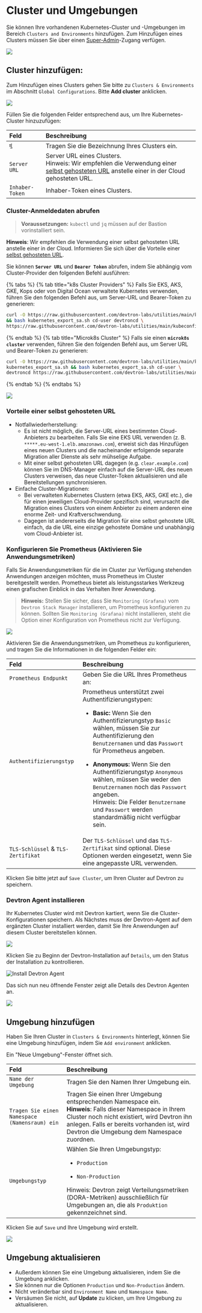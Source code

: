 ﻿# Cluster und Umgebungen
Sie können Ihre vorhandenen Kubernetes-Cluster und -Umgebungen im Bereich `Clusters and Environments` hinzufügen. Zum Hinzufügen eines Clusters müssen Sie über einen [Super-Admin](https://docs.devtron.ai/global-configurations/authorization/user-access#assign-super-admin-permissions)-Zugang verfügen.

![](https://devtron-public-asset.s3.us-east-2.amazonaws.com/images/global-configurations/cluster-and-environments/cluster-and-environments.png)
## Cluster hinzufügen:
Zum Hinzufügen eines Clusters gehen Sie bitte zu `Clusters & Environments` im Abschnitt `Global Configurations`. Bitte **Add cluster** anklicken.

![](https://devtron-public-asset.s3.us-east-2.amazonaws.com/images/global-configurations/cluster-and-environments/add-clusters.png)

Füllen Sie die folgenden Felder entsprechend aus, um Ihre Kubernetes-Cluster hinzuzufügen:

|Feld|Beschreibung|
| :- | :- |
|`मुं`|Tragen Sie die Bezeichnung Ihres Clusters ein.|
|`Server URL`|Server URL eines Clusters.<br>Hinweis: Wir empfehlen die Verwendung einer [selbst gehosteten URL](#benefits-of-self-hosted-url) anstelle einer in der Cloud gehosteten URL.</br>|
|`Inhaber-Token`|Inhaber-Token eines Clusters.|

### Cluster-Anmeldedaten abrufen
> **Voraussetzungen:** `kubectl` und `jq` müssen auf der Bastion vorinstalliert sein.

**Hinweis**: Wir empfehlen die Verwendung einer selbst gehosteten URL anstelle einer in der Cloud. Informieren Sie sich über die Vorteile einer [selbst gehosteten URL](#benefits-of-self-hosted-url).

Sie können **`Server URL`** und **`Bearer Token`** abrufen, indem Sie abhängig vom Cluster-Provider den folgenden Befehl ausführen:

{% tabs %}
{% tab title="k8s Cluster Providers" %}
Falls Sie EKS, AKS, GKE, Kops oder von Digital Ocean verwaltete Kubernetes verwenden, führen Sie den folgenden Befehl aus, um Server-URL und Bearer-Token zu generieren:
~~~ bash
curl -O https://raw.githubusercontent.com/devtron-labs/utilities/main/kubeconfig-exporter/kubernetes_export_sa.sh \
&& bash kubernetes_export_sa.sh cd-user devtroncd \
https://raw.githubusercontent.com/devtron-labs/utilities/main/kubeconfig-exporter/clusterrole.yaml
~~~

{% endtab %}
{% tab title="Microk8s Cluster" %}
Falls sie einen **`microk8s cluster`** verwenden, führen Sie den folgenden Befehl aus, um Server URL und Bearer-Token zu generieren:
~~~ bash
curl -O https://raw.githubusercontent.com/devtron-labs/utilities/main/kubeconfig-exporter/kubernetes_export_sa.sh && sed -i 's/kubectl/microk8s kubectl/g' \
kubernetes_export_sa.sh && bash kubernetes_export_sa.sh cd-user \
devtroncd https://raw.githubusercontent.com/devtron-labs/utilities/main/kubeconfig-exporter/clusterrole.yaml
~~~

{% endtab %}
{% endtabs %}

![](https://devtron-public-asset.s3.us-east-2.amazonaws.com/images/global-configurations/cluster-and-environments/generate-cluster-credentials.png)
### Vorteile einer selbst gehosteten URL
* Notfallwiederherstellung:
  * Es ist nicht möglich, die Server-URL eines bestimmten Cloud-Anbieters zu bearbeiten. Falls Sie eine EKS URL verwenden (z. B.` *****.eu-west-1.elb.amazonaws.com`), erweist sich das Hinzufügen eines neuen Clusters und die nacheinander erfolgende separate Migration aller Dienste als sehr mühselige Aufgabe.
  * Mit einer selbst gehosteten URL dagegen (e.g. `clear.example.com`) können Sie im DNS-Manager einfach auf die Server-URL des neuen Clusters verweisen, das neue Cluster-Token aktualisieren und alle Bereitstellungen synchronisieren.
* Einfache Cluster-Migrationen:
  * Bei verwalteten Kubernetes Clustern (etwa EKS, AKS, GKE etc.), die für einen jeweiligen Cloud-Provider spezifisch sind, verursacht die Migration eines Clusters von einem Anbieter zu einem anderen eine enorme Zeit- und Kraftverschwendung.
  * Dagegen ist andererseits die Migration für eine selbst gehostete URL einfach, da die URL eine einzige gehostete Domäne und unabhängig vom Cloud-Anbieter ist.
### Konfigurieren Sie Prometheus (Aktivieren Sie Anwendungsmetriken)
Falls Sie Anwendungsmetriken für die im Cluster zur Verfügung stehenden Anwendungen anzeigen möchten, muss Prometheus im Cluster bereitgestellt werden. Prometheus bietet als leistungsstarkes Werkzeug einen grafischen Einblick in das Verhalten Ihrer Anwendung.
> **Hinweis:** Stellen Sie sicher, dass Sie `Monitoring (Grafana)` vom `Devtron Stack Manager` installieren, um Prometheus konfigurieren zu können.
> Sollten Sie `Monitoring (Grafana)` nicht installieren, steht die Option einer Konfiguration von Prometheus nicht zur Verfügung.

![](https://devtron-public-asset.s3.us-east-2.amazonaws.com/images/global-configurations/cluster-and-environments/enable-app-metrics.png)

Aktivieren Sie die Anwendungsmetriken, um Prometheus zu konfigurieren, und tragen Sie die Informationen in die folgenden Felder ein:

|Feld|Beschreibung|
| :- | :- |
|`Prometheus Endpunkt`|Geben Sie die URL Ihres Prometheus an:|
|`Authentifizierungstyp`|Prometheus unterstützt zwei Authentifizierungstypen:<ul><li>**Basic:** Wenn Sie den Authentifizierungstyp `Basic` wählen, müssen Sie zur Authentifizierung den `Benutzernamen` und das `Passwort` für Prometheus angeben.</li></ul> <ul><li>**Anonymous:** Wenn Sie den Authentifizierungstyp `Anonymous` wählen, müssen Sie weder den `Benutzernamen` noch das `Passwort` angeben.<br>Hinweis: Die Felder `Benutzername` und `Passwort` werden standardmäßig nicht verfügbar sein.</li></ul>|
|`TLS-Schlüssel` & `TLS-Zertifikat`|Der `TLS-Schlüssel` und das `TLS-Zertifikat` sind optional. Diese Optionen werden eingesetzt, wenn Sie eine angepasste URL verwenden.|

Klicken Sie bitte jetzt auf `Save Cluster`, um Ihren Cluster auf Devtron zu speichern.
### Devtron Agent installieren
Ihr Kubernetes Cluster wird mit Devtron kartiert, wenn Sie die Cluster-Konfigurationen speichern. Als Nächstes muss der Devtron-Agent auf dem ergänzten Cluster installiert werden, damit Sie Ihre Anwendungen auf diesem Cluster bereitstellen können.

![](https://devtron-public-asset.s3.us-east-2.amazonaws.com/images/global-configurations/cluster-and-environments/install-devtron-agent.png)

Klicken Sie zu Beginn der Devtron-Installation auf `Details`, um den Status der Installation zu kontrollieren.

![Install Devtron Agent](https://devtron-public-asset.s3.us-east-2.amazonaws.com/images/global-configurations/cluster-and-environments/gc-cluster-agents.jpg)

Das sich nun neu öffnende Fenster zeigt alle Details des Devtron Agenten an.

![](https://devtron-public-asset.s3.us-east-2.amazonaws.com/images/global-configurations/cluster-and-environments/cluster\_gc5.jpg)
## Umgebung hinzufügen
Haben Sie Ihren Cluster in `Clusters & Environments` hinterlegt, können Sie eine Umgebung hinzufügen, indem Sie `Add environment` anklicken.

Ein "Neue Umgebung"-Fenster öffnet sich.

|Feld|Beschreibung|
| :- | :- |
|`Name der Umgebung`|Tragen Sie den Namen Ihrer Umgebung ein.|
|`Tragen Sie einen Namespace (Namensraum) ein`|Tragen Sie einen Ihrer Umgebung entsprechenden Namespace ein.<br>**Hinweis**: Falls dieser Namespace in Ihrem Cluster noch nicht existiert, wird Devtron ihn anlegen. Falls er bereits vorhanden ist, wird Devtron die Umgebung dem Namespace zuordnen.</br>|
|`Umgebungstyp`|Wählen Sie Ihren Umgebungstyp:<ul><li>`Production`</li></ul> <ul><li>`Non-Production`</li></ul>Hinweis: Devtron zeigt Verteilungsmetriken (DORA-Metriken) ausschließlich für Umgebungen an, die als `Produktion` gekennzeichnet sind.|

Klicken Sie auf `Save` und Ihre Umgebung wird erstellt.

![](https://devtron-public-asset.s3.us-east-2.amazonaws.com/images/global-configurations/cluster-and-environments/gc-cluster-add-environment.jpg)
## Umgebung aktualisieren
* Außerdem können Sie eine Umgebung aktualisieren, indem Sie die Umgebung anklicken.
* Sie können nur die Optionen `Production` und `Non-Production` ändern.
* Nicht veränderbar sind `Environment Name` und `Namespace Name`.
* Versäumen Sie nicht, auf **Update** zu klicken, um Ihre Umgebung zu aktualisieren.
